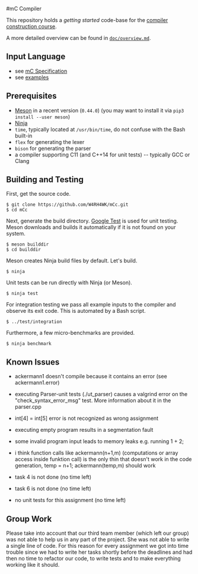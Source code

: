 #mC Compiler

This repository holds a *getting started* code-base for the [compiler construction course](https://github.com/W4RH4WK/UIBK-703602-Compiler-Construction).

A more detailed overview can be found in [`doc/overview.md`](doc/overview.md).

## Input Language

- see [mC Specification](https://github.com/W4RH4WK/UIBK-703602-Compiler-Construction/blob/master/mC_specification.md)
- see [examples](doc/examples)

## Prerequisites

- [Meson](http://mesonbuild.com/) in a recent version (`0.44.0`)
  (you may want to install it via `pip3 install --user meson`)
- [Ninja](https://ninja-build.org/)
- `time`, typically located at `/usr/bin/time`, do not confuse with the Bash built-in
- `flex` for generating the lexer
- `bison` for generating the parser
- a compiler supporting C11 (and C++14 for unit tests) -- typically GCC or Clang

## Building and Testing

First, get the source code.

    $ git clone https://github.com/W4RH4WK/mCc.git
    $ cd mCc

Next, generate the build directory.
[Google Test](https://github.com/google/googletest) is used for unit testing.
Meson downloads and builds it automatically if it is not found on your system.

    $ meson builddir
    $ cd builddir

Meson creates Ninja build files by default.
Let's build.

    $ ninja

Unit tests can be run directly with Ninja (or Meson).

    $ ninja test

For integration testing we pass all example inputs to the compiler and observe its exit code.
This is automated by a Bash script.

    $ ../test/integration

Furthermore, a few micro-benchmarks are provided.

    $ ninja benchmark

## Known Issues

- ackermann1 doesn't compile because it contains an error (see ackermann1.error)



- executing Parser-unit tests (./ut_parser) causes a valgrind error on the "check_syntax_error_msg" test. More information about it in the parser.cpp
- int[4] = int[5] error is not recognized as wrong assignment
- executing empty program results in a segmentation fault
- some invalid program input leads to memory leaks e.g. running 1 + 2; 
- i think function calls like ackermann(n+1,m) (computations or array access inside funktion call) is the only thin that doesn't work in the code generation, temp = n+1; ackermann(temp,m) should work
- task 4 is not done (no time left)
- task 6 is not done (no time left)
- no unit tests for this assignment (no time left)

## Group Work
Please take into account that our third team member (which left our group) was not able to help us in any part of the project. She was not able to write a single line of code. For this reason for every assignment we got into time trouble since we had to write her tasks shortly before the deadlines and had then no time to refactor our code, to write tests and to make everything working like it should.
